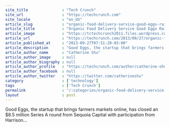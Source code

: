 ```yaml
---
site_title               : "Tech Crunch"
site_url                 : "https://techcrunch.com"
site_locale              : "en_US"
article_slug             : "organic-food-delivery-service-good-eggs-raises-s8-5m-series-a-from-sequoia-capital"
article_title            : "Organic Food Delivery Service Good Eggs Raises $8.5M Series A From Sequoia Capital"
article_image            : "https://tctechcrunch2011.files.wordpress.com/2013/02/good-eggs.jpg?w=764&h=400&crop=1"
article_url              : "https://techcrunch.com/2013/09/27/organic-food-delivery-service-good-eggs-raises-8-5m-series-a-from-sequoia-capital/"
article_published_at     : "2013-09-27T07:51:20-03:00"
article_description      : "Good Eggs, the startup that brings farmers markets online, has closed an $8.5 million Series A round from Sequoia Capital with participation from Harrison..."
article_author_name      : "Catherine Shu"
article_author_image     : null
article_author_biography : null
article_author_profile   : "https://techcrunch.com/author/catherine-shu/"
article_author_facebook  : null
article_author_twitter   : "https://twitter.com/catherineshu"
category                 : ['technology']
tags                     : ['Tech Crunch']
permalink                : "/:categories/organic-food-delivery-service-good-eggs-raises-s8-5m-series-a-from-sequoia-capital/"
layout                   : post
---
```


Good Eggs, the startup that brings farmers markets online, has closed an $8.5 million Series A round from Sequoia Capital with participation from Harrison...
